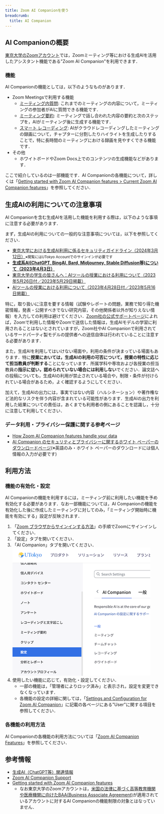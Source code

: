 ```yaml
---
title: Zoom AI Companionを使う
breadcrumb:
  title: AI Companion
---
```


## AI Companionの概要

[東京大学のZoomアカウント](../)では，Zoomミーティング等における生成AIを活用したアシスタント機能である"Zoom AI Companion"を利用できます．

### 機能

AI Companionの機能としては，以下のようなものがあります．

- Zoom Meetingsで利用する機能
  - [ミーティング内質問](https://support.zoom.com/hc/en/article?id=zm_kb&sysparm_article=KB0057748): これまでのミーティングの内容について，ミーティングの参加者がAIに質問できる機能です．
  - [ミーティング要約](https://support.zoom.com/hc/en/article?id=zm_kb&sysparm_article=KB0058013): ミーティングで話し合われた内容の要約と次のステップを，AIがミーティング後に生成する機能です．
  - [スマート レコーディング](https://support.zoom.com/hc/ja/article?id=zm_kb&sysparm_article=KB0061102): AIがクラウドレコーディングしたミーティングの録画について，チャプターに分割したりハイライトを生成したりすることで，特に長時間のミーティングにおける録画を見やすくできる機能です．
- その他
  - ホワイトボードやZoom Docs上でのコンテンツの生成機能などがあります．

ここで紹介しているのは一部機能です．AI Companionの各機能について，詳しくは「[Getting started with Zoom AI Companion features \> Current Zoom AI Companion features](https://support.zoom.com/hc/en/article?id=zm_kb&sysparm_article=KB0057623#h_01H9H14D223ZZYMH87XJ865WEE)」を参照してください．

## 生成AIの利用についての注意事項

AI Companionを含む生成AIを活用した機能を利用する際は，以下のような事項に注意する必要があります．

まず，生成AIの利用についての一般的な注意事項については，以下を参照してください．

- [東京大学における生成AI利用に係るセキュリティガイドライン（2024年3月12日）</small>](https://univtokyo.sharepoint.com/sites/Security/SitePages/ai_use_security_guideline.aspx)<small>※閲覧にはUTokyo Accountでのサインインが必要です</small>
- **[生成系AI(ChatGPT, BingAI, Bard, Midjourney, Stable Diffusion等)について（2023年4月3日）](/docs/20230403-generative-ai)**
- [東京大学の学生の皆さんへ：AIツールの授業における利用について（2023年5月26日付／2023年5月29日掲載）](/docs/ai-tools-in-classes-students)
- [AIツールの授業における利用について（2023年4月28日付／2023年5月16日掲載）](/docs/ai-tools-in-classes)

特に，取り扱いに注意を要する情報（試験やレポートの問題，業務で知り得た機密情報，発表・公開すべきでない研究内容，その他関係者以外が知りえない情報）を入力しての利用は避けてください．[Zoom社の公式サポートページ](https://support.zoom.com/hc/ja/article?id=zm_kb&sysparm_article=KB0057861)によれば，Zoomで利用した情報やZoomで送信した情報は，生成AIモデルの学習に利用されることはないとされていますが，Zoom社やAI Companionで利用されているサードパーティ製モデルの提供者への送信自体は行われていることに注意する必要があります．

また，生成AIを利用してはいけない場面や，利用の条件が決まっている場面もあります．特に**授業においては，生成AIの利用の可否について，授業の特性に応じて担当教員が判断する**ことになっています．所属学科や専攻および各授業の担当教員の**指示に従い，認められていない場合には利用しない**でください．論文誌への投稿についても，生成AIの利用が禁止されている場合や，制限・条件が付けられている場合があるため，よく確認するようにしてください．

加えて，生成AIの出力には，事実ではない内容（ハルシネーション）や著作権など法的なリスクを伴う内容が含まれている可能性があります．生成AIの出力を利用した結果についての責任は，あくまでも利用者の側にあることを認識し，十分に注意して利用してください．

### データ利用・プライバシー保護に関する参考ページ

- [How Zoom AI Companion features handle your data](https://support.zoom.com/hc/ja/article?id=zm_kb&sysparm_article=KB0057861)
- [AI Companion のセキュリティとプライバシーに関するホワイト ペーパーのダウンロードページ](https://www.zoom.com/en/lp/zoom-ai-whitepaper/)(※英語のみ・ホワイト ペーパーのダウンロードには個人情報の入力が必要です)

## 利用方法

### 機能の有効化・設定

AI Companionの機能を利用するには，ミーティング前に利用したい機能を予め有効化する必要があります．なお一部機能については，AI Companionの機能を有効化した後に作成したミーティングに対してのみ，「ミーティング開始時に機能を有効にする」設定が反映されます．

1. 「[Zoom ブラウザからサインインする方法](../signin/#browser)」の手順でZoomにサインインしてください．
2. 「設定」タブを開いてください．
3. 「AI Companion」タブを開いてください．
   ![](img/setting.png)
4. 使用したい機能に応じて，有効化・設定してください．
   - 一部の機能は，「管理者によりロック済み」と表示され，設定を変更できなくなっています．
   - 各機能の設定の詳細に関しては，「[Settings and Configuration for Zoom AI Companion](https://support.zoom.com/hc/en/category?id=kb_category&kb_category=891c5079c3bdf1104b490e8dc00131da)」に記載の各ページにある"User"に関する項目を参照してください．

### 各機能の利用方法

AI Companionの各機能の利用方法については「[Zoom AI Companion Features](https://support.zoom.com/hc/en/category?id=kb_category&kb_category=c61c9839c3bdf1104b490e8dc00131cd)」を参照してください．

## 参考情報

- [生成AI（ChatGPT等）関連情報](/online/topics/generative-ai)
- [Zoom AI Companion Support](https://support.zoom.com/hc/en/category?id=kb_category&kb_category=eabaef58c3b139904b490e8dc0013111)
- [Getting started with Zoom AI Companion features](https://support.zoom.com/hc/en/article?id=zm_kb&sysparm_article=KB0057623)
  - なお東京大学のZoomアカウントは，[米国の法律に基づく高等教育機関や医療機関に向けたBAA(Business Associate Agreement)](https://support.zoom.com/hc/en/article?id=zm_kb&sysparm_article=KB0067751)が適用されているアカウントに対するAI Companionの機能制限の対象とはなっていません．
